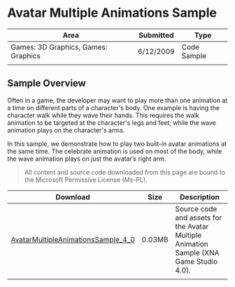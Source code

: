 # Avatar Multiple Animations Sample

|Area|Submitted|Type|
|-|-|-|
Games: 3D Graphics, Games: Graphics|6/12/2009|Code Sample
||||

## Sample Overview

Often in a game, the developer may want to play more than one animation at a time on different parts of a character's body. One example is having the character walk while they wave their hands. This requires the walk animation to be targeted at the character's legs and feet, while the wave animation plays on the character's arms.

In this sample, we demonstrate how to play two built-in avatar animations at the same time. The celebrate animation is used on most of the body, while the wave animation plays on just the avatar’s right arm.

> All content and source code downloaded from this page are bound to the Microsoft Permissive License (Ms-PL).

Download | Size | Description
---|---|---|
[AvatarMultipleAnimationsSample_4_0](https://github.com/simondarksidej/XNAGameStudio/tree/master/Samples/AvatarMultipleAnimationsSample_4_0) | 0.03MB | Source code and assets for the Avatar Multiple Animation Sample (XNA Game Studio 4.0).
||||
